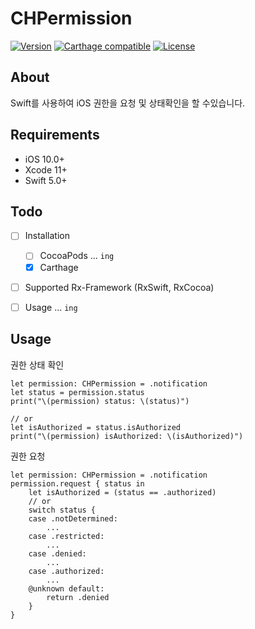 # CHPermission

[![Version](https://img.shields.io/cocoapods/v/CHPermission.svg?style=flat)](http://cocoadocs.org/docsets/CHPermission)
[![Carthage compatible](https://img.shields.io/badge/Carthage-compatible-4BC51D.svg?style=flat)](https://github.com/Carthage/Carthage)
[![License](https://img.shields.io/cocoapods/l/CHPermission.svg?style=flat)](http://cocoadocs.org/docsets/CHPermission)

## About

Swift를 사용하여 iOS 권한을 요청 및 상태확인을 할 수있습니다.

## Requirements
- iOS 10.0+
- Xcode 11+
- Swift 5.0+

## Todo
- [ ] Installation
    - [ ] CocoaPods ... `ing`
    - [x] Carthage
- [ ] Supported Rx-Framework (RxSwift, RxCocoa)
- [ ] Usage ... `ing`


## Usage

권한 상태 확인  

    let permission: CHPermission = .notification
    let status = permission.status
    print("\(permission) status: \(status)")

    // or
    let isAuthorized = status.isAuthorized
    print("\(permission) isAuthorized: \(isAuthorized)")

권한 요청  

    let permission: CHPermission = .notification 
    permission.request { status in          
        let isAuthorized = (status == .authorized)  
        // or 
        switch status {
        case .notDetermined:
            ... 
        case .restricted:
            ...
        case .denied:
            ... 
        case .authorized:
            ... 
        @unknown default:
            return .denied
        }
    }
